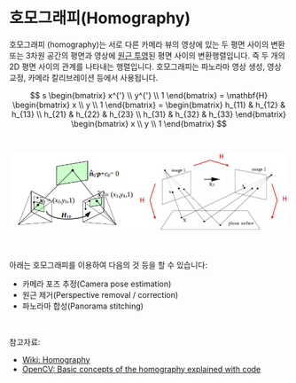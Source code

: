 # 호모그래피(Homography)

호모그래피 (homography)는 서로 다른 카메라 뷰의 영상에 있는 두 평면 사이의 변환 또는 3차원 공간의 평면과 영상에 [원근 투영](../PerspectiveProjection/PerspectiveProjection.md)된 평면 사이의 변환행렬입니다. 즉 두 개의 2D 평면 사이의 관계를 나타내는 행렬입니다. 호모그래피는 파노라마 영상 생성, 영상 교정, 카메라 칼리브레이션 등에서 사용됩니다.

$$
  s
  \begin{bmatrix}
  x^{'} \\
  y^{'} \\
  1
  \end{bmatrix} = \mathbf{H}
  \begin{bmatrix}
  x \\
  y \\
  1
  \end{bmatrix} =
  \begin{bmatrix}
  h_{11} & h_{12} & h_{13} \\
  h_{21} & h_{22} & h_{23} \\
  h_{31} & h_{32} & h_{33}
  \end{bmatrix}
  \begin{bmatrix}
  x \\
  y \\
  1
  \end{bmatrix}
$$

<script src="https://cdnjs.cloudflare.com/ajax/libs/three.js/r121/three.min.js"></script>
<div id="container"></div>
<script>
  var scene = new THREE.Scene();
  var camera = new THREE.PerspectiveCamera(75, window.innerWidth/window.innerHeight, 0.1, 1000);
  var renderer = new THREE.WebGLRenderer();
  renderer.setSize(window.innerWidth, window.innerHeight);
  document.body.appendChild(renderer.domElement);

  var geometry = new THREE.BoxGeometry();
  var material = new THREE.MeshBasicMaterial({ color: 0x00ff00 });
  var cube = new THREE.Mesh(geometry, material);
  scene.add(cube);

  camera.position.z = 5;
  var animate = function () {
    requestAnimationFrame(animate);
    cube.rotation.x += 0.01;
    cube.rotation.y += 0.01;
    renderer.render(scene, camera);
  };
  animate();
</script>

<br>

![Homography sample](./HomographySample01.png)

<br>

아래는 호모그래피를 이용하여 다음의 것 등을 할 수 있습니다:
* 카메라 포즈 추정(Camera pose estimation)
* 원근 제거(Perspective removal / correction)
* 파노라마 합성(Panorama stitching)

<br>

참고자료:
* [Wiki: Homography](https://en.wikipedia.org/wiki/Homography)
* [OpenCV: Basic concepts of the homography explained with code](https://docs.opencv.org/4.x/d9/dab/tutorial_homography.html)